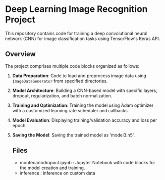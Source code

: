 # Deep Learning Image Recognition Project

This repository contains code for training a deep convolutional neural network (CNN) for image classification tasks using TensorFlow's Keras API.

## Overview

The project comprises multiple code blocks organized as follows:

1. **Data Preparation**: Code to load and preprocess image data using `ImageDataGenerator` from specified directories.
2. **Model Architecture**: Building a CNN-based model with specific layers, dropout, regularization, and batch normalization.
3. **Training and Optimization**: Training the model using Adam optimizer with a customized learning rate scheduler and callbacks.
4. **Model Evaluation**: Displaying training/validation accuracy and loss per epoch.
5. **Saving the Model**: Saving the trained model as 'model3.h5'.

   ## Files
   - montecarlodropout.ipynb : Jupyter Notebook with code blocks for the model creation and training.
   - inference : inference on custom data
